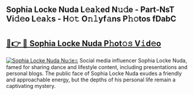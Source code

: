 ## Sophia Locke Nuda L𝚎a𝚔ed N𝚞𝚍e - Part-NsT Vi𝚍𝚎o L𝚎a𝚔s - H𝚘𝚝 O𝚗𝚕yf𝚊ns P𝚑𝚘tos fDabC

# <h2><a href="http://kf99g6d.oniu.top/?m=Sophia+Locke+Nuda">🔗👉 🔴 Sophia Locke Nuda P𝚑ot𝚘𝚜 V𝚒d𝚎o</a></h2>

[![Sophia Locke Nuda Nu𝚍e𝚜](https://i.imgur.com/0qMVB7G.gif)](http://kf99g6d.oniu.top/?m=Sophia+Locke+Nuda)
Social media influencer Sophia Locke Nuda, famed for sharing dance and lifestyle content, including presentations and personal blogs. The public face of Sophia Locke Nuda exudes a friendly and approachable energy, but the depths of his personal life remain a captivating mystery.  
